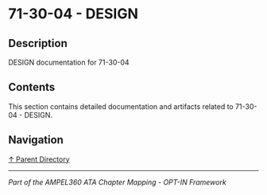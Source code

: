 # 71-30-04 - DESIGN

## Description

DESIGN documentation for 71-30-04

## Contents

This section contains detailed documentation and artifacts related to 71-30-04 - DESIGN.

## Navigation

[↑ Parent Directory](../README.md)

---

*Part of the AMPEL360 ATA Chapter Mapping - OPT-IN Framework*
